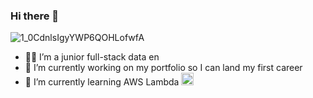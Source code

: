 ### Hi there 👋

![1_0CdnlsIgyYWP6QOHLofwfA](https://github.com/FawziElZein/FawziElZein/assets/56543752/10fb2a27-04d7-45b2-96d1-306df3d8fa05)

- :man_technologist: I’m a junior full-stack data en
- 🔭 I’m currently working on my portfolio so I can land my first career
- 🌱 I’m currently learning AWS Lambda <img src="https://github.com/FawziElZein/FawziElZein/assets/56543752/a7d7f9d0-67a7-477c-bafb-73eef147d05c" width="20" height="20" />


<!--**FawziElZein/FawziElZein** is a ✨ _special_ ✨ repository because its `README.md` (this file) appears on your GitHub profile.

Here are some ideas to get you started:

- 🔭 I’m currently working on ...
- 🌱 I’m currently learning ...
- 👯 I’m looking to collaborate on ...
- 🤔 I’m looking for help with ...
- 💬 Ask me about ...
- 📫 How to reach me: ...
- 😄 Pronouns: ...
- ⚡ Fun fact: ...
-->
